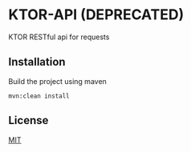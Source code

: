 # KTOR-API (DEPRECATED)

KTOR RESTful api for requests

## Installation

Build the project using maven
```mvn
mvn:clean install
```

## License
[MIT](https://choosealicense.com/licenses/mit/)